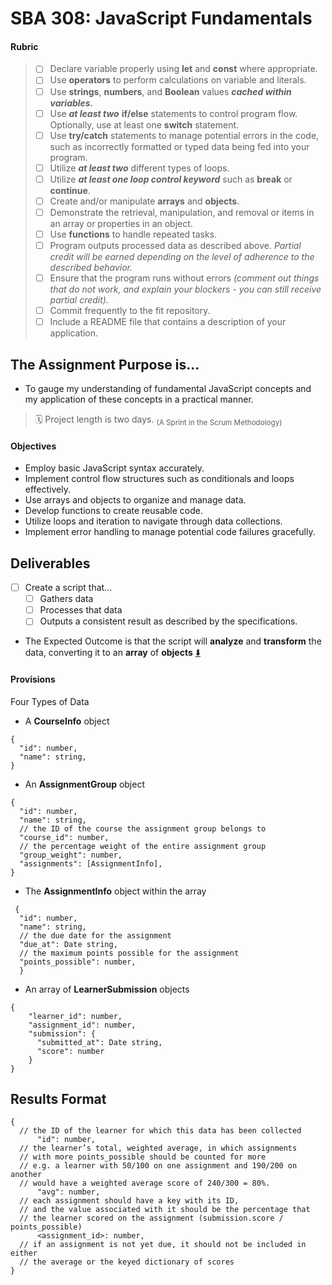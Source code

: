 # SBA 308: JavaScript Fundamentals

#### Rubric 
> - [ ] Declare variable properly using **let** and **const** where appropriate.
> - [ ] Use **operators** to perform calculations on variable and literals.
> - [ ] Use **strings**, **numbers**, and **Boolean** values _**cached within variables.**_
> - [ ] Use _**at least two**_ **if/else** statements to control program flow. Optionally, use at least one **switch** statement.
> - [ ] Use **try/catch** statements to manage potential errors in the code, such as incorrectly formatted or typed data being fed into your program.
> - [ ] Utilize _**at least two**_ different types of loops.
> - [ ] Utilize _**at least one loop control keyword**_ such as **break** or **continue**.
> - [ ] Create and/or manipulate **arrays** and **objects**.
> - [ ] Demonstrate the retrieval, manipulation, and removal or items in an array or properties in an object.
> - [ ] Use **functions** to handle repeated tasks.
> - [ ] Program outputs processed data as described above. _Partial credit will be earned depending on the level of adherence to the described behavior._
> - [ ] Ensure that the program runs without errors _(comment out things that do not work, and explain your blockers - you can still receive partial credit)._
> - [ ] Commit frequently to the fit repository.
> - [ ] Include a README file that contains a description of your application. 

## The Assignment Purpose is...
- To gauge my understanding of fundamental JavaScript concepts and my application of these concepts in a practical manner. 
> 🗓️ Project length is two days. 
><sub>(A Sprint in the Scrum Methodology)</sub>

#### Objectives
- Employ basic JavaScript syntax accurately.
- Implement control flow structures such as conditionals and loops effectively.
- Use arrays and objects to organize and manage data.
- Develop functions to create reusable code.
- Utilize loops and iteration to navigate through data collections.
- Implement error handling to manage potential code failures gracefully. 

## Deliverables
- [ ] Create a script that...
  - [ ] Gathers data
  - [ ] Processes that data
  - [ ] Outputs a consistent result as described by the specifications.
- The Expected Outcome is that the script will **analyze** and **transform** the data, converting it to an **array** of **objects** [⬇️]()

#### Provisions
Four Types of Data
- A **CourseInfo** object
```
{
  "id": number,
  "name": string,
}
```
- An **AssignmentGroup** object
```
{
  "id": number,
  "name": string,
  // the ID of the course the assignment group belongs to
  "course_id": number,
  // the percentage weight of the entire assignment group
  "group_weight": number,
  "assignments": [AssignmentInfo],
}
```
- The **AssignmentInfo** object within the array
```
 {
  "id": number,
  "name": string,
  // the due date for the assignment
  "due_at": Date string,
  // the maximum points possible for the assignment
  "points_possible": number, 
  } 
```
- An array of **LearnerSubmission** objects
```
{
    "learner_id": number,
    "assignment_id": number,
    "submission": {
      "submitted_at": Date string,
      "score": number
    }
}
```

## Results Format

```
{
  // the ID of the learner for which this data has been collected
      "id": number,
  // the learner’s total, weighted average, in which assignments
  // with more points_possible should be counted for more
  // e.g. a learner with 50/100 on one assignment and 190/200 on another
  // would have a weighted average score of 240/300 = 80%.
      "avg": number,
  // each assignment should have a key with its ID,
  // and the value associated with it should be the percentage that
  // the learner scored on the assignment (submission.score / points_possible)
      <assignment_id>: number,
  // if an assignment is not yet due, it should not be included in either
  // the average or the keyed dictionary of scores
}
```